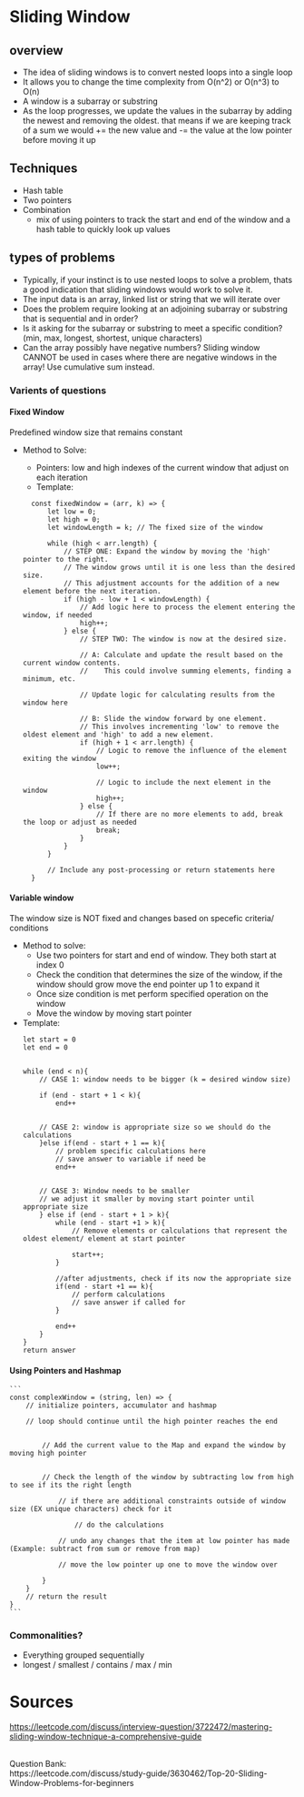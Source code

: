 # Sliding Window

## overview

- The idea of sliding windows is to convert nested loops into a single loop
- It allows you to change the time complexity from O(n^2) or O(n^3) to O(n)
- A window is a subarray or substring
- As the loop progresses, we update the values in the subarray by adding the newest and removing the oldest. that means if we are keeping track of a sum we would += the new value and -= the value at the low pointer before moving it up

## Techniques

- Hash table
- Two pointers
- Combination
  - mix of using pointers to track the start and end of the window and a hash table to quickly look up values

## types of problems

- Typically, if your instinct is to use nested loops to solve a problem, thats a good indication that sliding windows would work to solve it.
- The input data is an array, linked list or string that we will iterate over
- Does the problem require looking at an adjoining subarray or substring that is sequential and in order?
- Is it asking for the subarray or substring to meet a specific condition? (min, max, longest, shortest, unique characters)
- Can the array possibly have negative numbers? Sliding window CANNOT be used in cases where there are negative windows in the array! Use cumulative sum instead.

### Varients of questions

#### Fixed Window

Predefined window size that remains constant
- Method to Solve:

  - Pointers: low and high indexes of the current window that adjust on each iteration
  - Template:

  ```
    const fixedWindow = (arr, k) => {
        let low = 0;
        let high = 0;
        let windowLength = k; // The fixed size of the window

        while (high < arr.length) {
            // STEP ONE: Expand the window by moving the 'high' pointer to the right.
            // The window grows until it is one less than the desired size.
            // This adjustment accounts for the addition of a new element before the next iteration.
            if (high - low + 1 < windowLength) {
                // Add logic here to process the element entering the window, if needed
                high++;
            } else {
                // STEP TWO: The window is now at the desired size.

                // A: Calculate and update the result based on the current window contents.
                //    This could involve summing elements, finding a minimum, etc.

                // Update logic for calculating results from the window here

                // B: Slide the window forward by one element.
                // This involves incrementing 'low' to remove the oldest element and 'high' to add a new element.
                if (high + 1 < arr.length) {
                    // Logic to remove the influence of the element exiting the window
                    low++;

                    // Logic to include the next element in the window
                    high++;
                } else {
                    // If there are no more elements to add, break the loop or adjust as needed
                    break;
                }
            }
        }

        // Include any post-processing or return statements here
    }
  ```

#### Variable window
The window size is NOT fixed and changes based on specefic criteria/ conditions
- Method to solve:
    - Use two pointers for start and end of window. They both start at index 0
    - Check the condition that determines the size of the window, if the window should grow move the end pointer up 1 to expand it
    - Once size condition is met perform specified operation on the window
    - Move the window by moving start pointer
- Template:
    ```
    let start = 0
    let end = 0


    while (end < n){
        // CASE 1: window needs to be bigger (k = desired window size)

        if (end - start + 1 < k){
            end++


        // CASE 2: window is appropriate size so we should do the calculations
        }else if(end - start + 1 == k){
            // problem specific calculations here
            // save answer to variable if need be
            end++


        // CASE 3: Window needs to be smaller
        // we adjust it smaller by moving start pointer until appropriate size
        } else if (end - start + 1 > k){
            while (end - start +1 > k){
                // Remove elements or calculations that represent the oldest element/ element at start pointer

                start++;
            }

            //after adjustments, check if its now the appropriate size
            if(end - start +1 == k){
                // perform calculations
                // save answer if called for
            }

            end++
        }
    }
    return answer
    ```
#### Using Pointers and Hashmap
    ```
    const complexWindow = (string, len) => {
        // initialize pointers, accumulator and hashmap

        // loop should continue until the high pointer reaches the end


            // Add the current value to the Map and expand the window by moving high pointer


            // Check the length of the window by subtracting low from high to see if its the right length

                // if there are additional constraints outside of window size (EX unique characters) check for it

                    // do the calculations

                // undo any changes that the item at low pointer has made (Example: subtract from sum or remove from map)

                // move the low pointer up one to move the window over

            }
        }
        // return the result
    }
    ```

### Commonalities?

- Everything grouped sequentially
- longest / smallest / contains / max / min



# Sources

https://leetcode.com/discuss/interview-question/3722472/mastering-sliding-window-technique-a-comprehensive-guide

<br>
Question Bank:
<br>
https://leetcode.com/discuss/study-guide/3630462/Top-20-Sliding-Window-Problems-for-beginners

<br>
